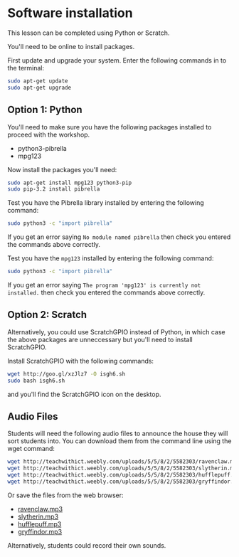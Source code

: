 # Software installation

This lesson can be completed using Python or Scratch.

You'll need to be online to install packages.

First update and upgrade your system. Enter the following commands in to the terminal:

```bash
sudo apt-get update
sudo apt-get upgrade
```

## Option 1: Python

You'll need to make sure you have the following packages installed to proceed with the workshop.

- python3-pibrella
- mpg123

Now install the packages you'll need:

```bash
sudo apt-get install mpg123 python3-pip
sudo pip-3.2 install pibrella
```

Test you have the Pibrella library installed by entering the following command:

```bash
sudo python3 -c "import pibrella"
```

If you get an error saying `No module named pibrella` then check you entered the commands above correctly.

Test you have the `mpg123` installed by entering the following command:

```bash
sudo python3 -c "import pibrella"
```

If you get an error saying `The program 'mpg123' is currently not installed.` then check you entered the commands above correctly.

## Option 2: Scratch

Alternatively, you could use ScratchGPIO instead of Python, in which case the above packages are unneccessary but you'll need to install ScratchGPIO.

Install ScratchGPIO with the following commands:

```bash
wget http://goo.gl/xzJlz7 -O isgh6.sh
sudo bash isgh6.sh
```

and you'll find the ScratchGPIO icon on the desktop.

## Audio Files

Students will need the following audio files to announce the house they will sort students into. You can download them from the command line using the wget command:

```bash
wget http://teachwithict.weebly.com/uploads/5/5/8/2/5582303/ravenclaw.mp3
wget http://teachwithict.weebly.com/uploads/5/5/8/2/5582303/slytherin.mp3
wget http://teachwithict.weebly.com/uploads/5/5/8/2/5582303/hufflepuff.mp3
wget http://teachwithict.weebly.com/uploads/5/5/8/2/5582303/gryffindor.mp3
```

Or save the files from the web browser:

- [ravenclaw.mp3](http://teachwithict.weebly.com/uploads/5/5/8/2/5582303/ravenclaw.mp3)
- [slytherin.mp3](http://teachwithict.weebly.com/uploads/5/5/8/2/5582303/slytherin.mp3)
- [hufflepuff.mp3](http://teachwithict.weebly.com/uploads/5/5/8/2/5582303/hufflepuff.mp3)
- [gryffindor.mp3](http://teachwithict.weebly.com/uploads/5/5/8/2/5582303/gryffindor.mp3)

Alternatively, students could record their own sounds.
